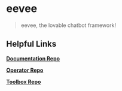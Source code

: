 # eevee

> eevee, the lovable chatbot framework!

## Helpful Links

[**Documentation Repo**](https://github.com/eeveebot/eevee)

[**Operator Repo**](https://github.com/eeveebot/operator)

[**Toolbox Repo**](https://github.com/eeveebot/toolbox)
